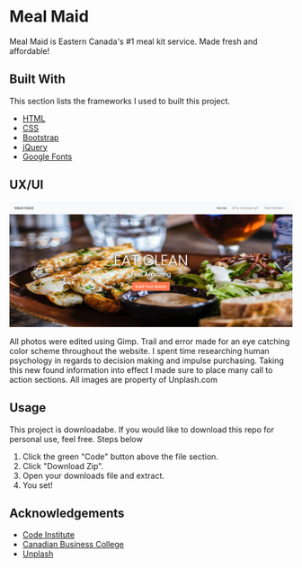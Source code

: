 # Meal Maid

Meal Maid is Eastern Canada's #1 meal kit service. Made fresh and affordable!

## Built With
This section lists the frameworks I used to built this project.
* [HTML](https://en.wikipedia.org/wiki/HTML)
* [CSS](https://en.wikipedia.org/wiki/CSS)
* [Bootstrap](https://getbootstrap.com)
* [jQuery](https://jquery.com/)
* [Google Fonts](https://fonts.google.com/)

## UX/UI

<img src="assets/img/Meal-Maid.PNG" style="margin: 0;">

All photos were edited using Gimp. Trail and error made for an eye catching color scheme throughout the website.
I spent time researching human psychology in regards to decision making and impulse purchasing. Taking this new found information into effect
I made sure to place many call to action sections. All images are property of Unplash.com

## Usage

This project is downloadabe. If you would like to download this repo for personal use, feel free. Steps below

1. Click the green "Code" button above the file section.
2. Click "Download Zip".
3. Open your downloads file and extract.
4. You set!


## Acknowledgements

* [Code Institute](https://codeinstitute.net/)
* [Canadian Business College](https://canadianbusinesscollege.com/)
* [Unplash](https://unsplash.com/)